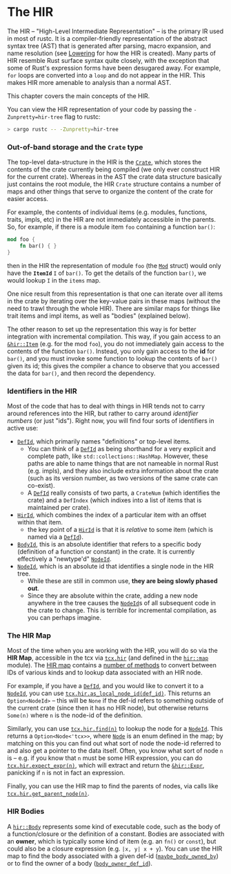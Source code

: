 # The HIR

The HIR – "High-Level Intermediate Representation" – is the primary IR used
in most of rustc. It is a compiler-friendly representation of the abstract
syntax tree (AST) that is generated after parsing, macro expansion, and name
resolution (see [Lowering](./lowering.html) for how the HIR is created).
Many parts of HIR resemble Rust surface syntax quite closely, with
the exception that some of Rust's expression forms have been desugared away.
For example, `for` loops are converted into a `loop` and do not appear in
the HIR. This makes HIR more amenable to analysis than a normal AST.

This chapter covers the main concepts of the HIR.

You can view the HIR representation of your code by passing the
`-Zunpretty=hir-tree` flag to rustc:

```bash
> cargo rustc -- -Zunpretty=hir-tree
```

### Out-of-band storage and the `Crate` type

The top-level data-structure in the HIR is the [`Crate`], which stores
the contents of the crate currently being compiled (we only ever
construct HIR for the current crate). Whereas in the AST the crate
data structure basically just contains the root module, the HIR
`Crate` structure contains a number of maps and other things that
serve to organize the content of the crate for easier access.

[`Crate`]: https://doc.rust-lang.org/nightly/nightly-rustc/rustc/hir/struct.Crate.html

For example, the contents of individual items (e.g. modules,
functions, traits, impls, etc) in the HIR are not immediately
accessible in the parents. So, for example, if there is a module item
`foo` containing a function `bar()`:

```rust
mod foo {
    fn bar() { }
}
```

then in the HIR the representation of module `foo` (the [`Mod`]
struct) would only have the **`ItemId`** `I` of `bar()`. To get the
details of the function `bar()`, we would lookup `I` in the
`items` map.

[`Mod`]: https://doc.rust-lang.org/nightly/nightly-rustc/rustc/hir/struct.Mod.html

One nice result from this representation is that one can iterate
over all items in the crate by iterating over the key-value pairs
in these maps (without the need to trawl through the whole HIR).
There are similar maps for things like trait items and impl items,
as well as "bodies" (explained below).

The other reason to set up the representation this way is for better
integration with incremental compilation. This way, if you gain access
to an [`&hir::Item`] (e.g. for the mod `foo`), you do not immediately
gain access to the contents of the function `bar()`. Instead, you only
gain access to the **id** for `bar()`, and you must invoke some
function to lookup the contents of `bar()` given its id; this gives
the compiler a chance to observe that you accessed the data for
`bar()`, and then record the dependency.

[`&hir::Item`]: https://doc.rust-lang.org/nightly/nightly-rustc/rustc/hir/struct.Item.html

<a name="hir-id"></a>

### Identifiers in the HIR

Most of the code that has to deal with things in HIR tends not to
carry around references into the HIR, but rather to carry around
*identifier numbers* (or just "ids"). Right now, you will find four
sorts of identifiers in active use:

- [`DefId`], which primarily names "definitions" or top-level items.
  - You can think of a [`DefId`] as being shorthand for a very explicit
    and complete path, like `std::collections::HashMap`. However,
    these paths are able to name things that are not nameable in
    normal Rust (e.g. impls), and they also include extra information
    about the crate (such as its version number, as two versions of
    the same crate can co-exist).
  - A [`DefId`] really consists of two parts, a `CrateNum` (which
    identifies the crate) and a `DefIndex` (which indixes into a list
    of items that is maintained per crate).
- [`HirId`], which combines the index of a particular item with an
  offset within that item.
  - the key point of a [`HirId`] is that it is *relative* to some item
    (which is named via a [`DefId`]).
- [`BodyId`], this is an absolute identifier that refers to a specific
  body (definition of a function or constant) in the crate. It is currently
  effectively a "newtype'd" [`NodeId`].
- [`NodeId`], which is an absolute id that identifies a single node in the HIR
  tree.
  - While these are still in common use, **they are being slowly phased out**.
  - Since they are absolute within the crate, adding a new node anywhere in the
    tree causes the [`NodeId`]s of all subsequent code in the crate to change.
    This is terrible for incremental compilation, as you can perhaps imagine.

[`DefId`]: https://doc.rust-lang.org/nightly/nightly-rustc/rustc/hir/def_id/struct.DefId.html
[`HirId`]: https://doc.rust-lang.org/nightly/nightly-rustc/rustc/hir/struct.HirId.html
[`BodyId`]: https://doc.rust-lang.org/nightly/nightly-rustc/rustc/hir/struct.BodyId.html
[`NodeId`]: https://doc.rust-lang.org/nightly/nightly-rustc/syntax/ast/struct.NodeId.html

### The HIR Map

Most of the time when you are working with the HIR, you will do so via
the **HIR Map**, accessible in the tcx via [`tcx.hir`] (and defined in
the [`hir::map`] module). The [HIR map] contains a [number of methods] to
convert between IDs of various kinds and to lookup data associated
with an HIR node.

[`tcx.hir`]: https://doc.rust-lang.org/nightly/nightly-rustc/rustc/ty/context/struct.GlobalCtxt.html#structfield.hir
[`hir::map`]: https://doc.rust-lang.org/nightly/nightly-rustc/rustc/hir/map/index.html
[HIR map]: https://doc.rust-lang.org/nightly/nightly-rustc/rustc/hir/map/struct.Map.html
[number of methods]: https://doc.rust-lang.org/nightly/nightly-rustc/rustc/hir/map/struct.Map.html#methods

For example, if you have a [`DefId`], and you would like to convert it
to a [`NodeId`], you can use
[`tcx.hir.as_local_node_id(def_id)`][as_local_node_id]. This returns
an `Option<NodeId>` – this will be `None` if the def-id refers to
something outside of the current crate (since then it has no HIR
node), but otherwise returns `Some(n)` where `n` is the node-id of the
definition.

[as_local_node_id]: https://doc.rust-lang.org/nightly/nightly-rustc/rustc/hir/map/struct.Map.html#method.as_local_node_id

Similarly, you can use [`tcx.hir.find(n)`][find] to lookup the node for a
[`NodeId`]. This returns a `Option<Node<'tcx>>`, where [`Node`] is an enum
defined in the map; by matching on this you can find out what sort of
node the node-id referred to and also get a pointer to the data
itself. Often, you know what sort of node `n` is – e.g. if you know
that `n` must be some HIR expression, you can do
[`tcx.hir.expect_expr(n)`][expect_expr], which will extract and return the
[`&hir::Expr`][Expr], panicking if `n` is not in fact an expression.

[find]: https://doc.rust-lang.org/nightly/nightly-rustc/rustc/hir/map/struct.Map.html#method.find
[`Node`]: https://doc.rust-lang.org/nightly/nightly-rustc/rustc/hir/enum.Node.html
[expect_expr]: https://doc.rust-lang.org/nightly/nightly-rustc/rustc/hir/map/struct.Map.html#method.expect_expr
[Expr]: https://doc.rust-lang.org/nightly/nightly-rustc/rustc/hir/struct.Expr.html

Finally, you can use the HIR map to find the parents of nodes, via
calls like [`tcx.hir.get_parent_node(n)`][get_parent_node].

[get_parent_node]: https://doc.rust-lang.org/nightly/nightly-rustc/rustc/hir/map/struct.Map.html#method.get_parent_node

### HIR Bodies

A [`hir::Body`] represents some kind of executable code, such as the body
of a function/closure or the definition of a constant. Bodies are
associated with an **owner**, which is typically some kind of item
(e.g. an `fn()` or `const`), but could also be a closure expression
(e.g. `|x, y| x + y`). You can use the HIR map to find the body
associated with a given def-id ([`maybe_body_owned_by`]) or to find
the owner of a body ([`body_owner_def_id`]).

[`hir::Body`]: https://doc.rust-lang.org/nightly/nightly-rustc/rustc/hir/struct.Body.html
[`maybe_body_owned_by`]: https://doc.rust-lang.org/nightly/nightly-rustc/rustc/hir/map/struct.Map.html#method.maybe_body_owned_by
[`body_owner_def_id`]: https://doc.rust-lang.org/nightly/nightly-rustc/rustc/hir/map/struct.Map.html#method.body_owner_def_id
